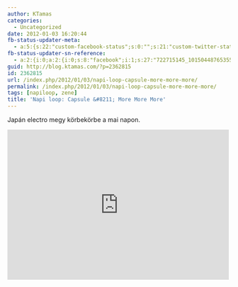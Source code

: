 ```yaml
---
author: KTamas
categories:
  - Uncategorized
date: 2012-01-03 16:20:44
fb-status-updater-meta:
  - a:5:{s:22:"custom-facebook-status";s:0:"";s:21:"custom-twitter-status";s:0:"";s:7:"fb-push";s:1:"1";s:7:"tw-push";s:1:"1";s:4:"push";s:1:"1";}
fb-status-updater-sn-reference:
  - a:2:{i:0;a:2:{i:0;s:8:"facebook";i:1;s:27:"722715145_10150448765355146";}i:1;a:2:{i:0;s:7:"twitter";i:1;s:18:"154220667242414081";}}
guid: http://blog.ktamas.com/?p=2362815
id: 2362815
url: /index.php/2012/01/03/napi-loop-capsule-more-more-more/
permalink: /index.php/2012/01/03/napi-loop-capsule-more-more-more/
tags: [napiloop, zene]
title: 'Napi loop: Capsule &#8211; More More More'
---
```


Japán electro megy körbekörbe a mai napon.

<iframe width="500" height="339" src="http://www.youtube.com/embed/XVtSuw0kTvI" frameborder="0" allowfullscreen=""></iframe></p>
